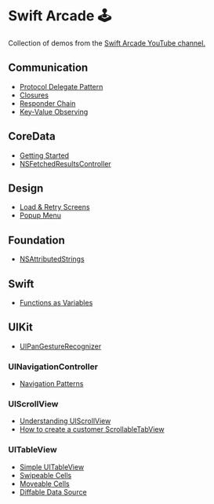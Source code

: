 # Swift Arcade 🕹

Collection of demos from the [Swift Arcade YouTube channel.](https://www.youtube.com/channel/UCxnCA5FBYRCFgIZWD0CKCVg?view_as=subscriber)

## Communication

- [Protocol Delegate Pattern](Communication/Protocol-Delegate.md)
- [Closures](Communication/Closures.md)
- [Responder Chain](Communication/Responder-Chain.md)
- [Key-Value Observing](Communication/KVO.md)

## CoreData

- [Getting Started](CoreData/1-GettingStarted.md)
- [NSFetchedResultsController](CoreData/2-NSFetchedResultsController.md)

## Design
- [Load & Retry Screens](https://github.com/jrasmusson/swift-arcade/blob/master/Design/LoadAndRetry/1-Load-And-Retry.md)
- [Popup Menu](https://github.com/jrasmusson/swift-arcade/tree/master/Design/PopupMenu)

## Foundation

- [NSAttributedStrings](Foundation/NSAttributedStrings/README.md)


## Swift

- [Functions as Variables](/Swift/Funcs-as-Variables/README.md)

## UIKit

- [UIPanGestureRecognizer](https://github.com/jrasmusson/swift-arcade/tree/master/UIKIt/UIPanGestureRecognizer)

### UINavigationController

- [Navigation Patterns](https://github.com/jrasmusson/swift-arcade/blob/master/Misc/Navigation-Patterns.md)

### UIScrollView

- [Understanding UIScrollView](https://github.com/jrasmusson/swift-arcade/blob/master/UIKIt/UIScrollView/UnderstandingUIScrollView/README.md)
- [How to create a customer ScrollableTabView](https://github.com/jrasmusson/swift-arcade/blob/master/UIKIt/UIScrollView/CustomScrollTabView/README.md)

### UITableView

- [Simple UITableView]()
- [Swipeable Cells](https://github.com/jrasmusson/swift-arcade/blob/master/UIKIt/SwipeableCells/README.md)
- [Moveable Cells](https://github.com/jrasmusson/swift-arcade/blob/master/UIKIt/MoveableCells/README.md)
- [Diffable Data Source](https://github.com/jrasmusson/swift-arcade/blob/master/UIKIt/DiffableDataSource/README.md)



